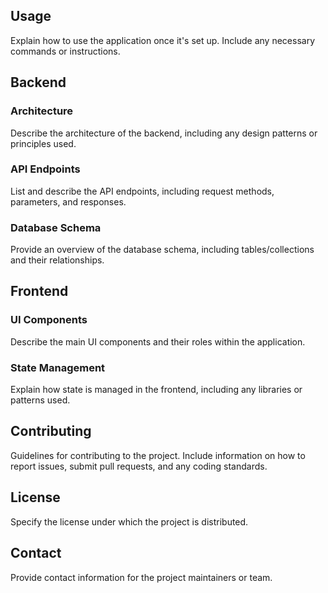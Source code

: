 ## Usage
Explain how to use the application once it's set up. Include any necessary commands or instructions.

## Backend

### Architecture
Describe the architecture of the backend, including any design patterns or principles used.

### API Endpoints
List and describe the API endpoints, including request methods, parameters, and responses.

### Database Schema
Provide an overview of the database schema, including tables/collections and their relationships.

## Frontend

### UI Components
Describe the main UI components and their roles within the application.

### State Management
Explain how state is managed in the frontend, including any libraries or patterns used.

## Contributing
Guidelines for contributing to the project. Include information on how to report issues, submit pull requests, and any coding standards.

## License
Specify the license under which the project is distributed.

## Contact
Provide contact information for the project maintainers or team.
